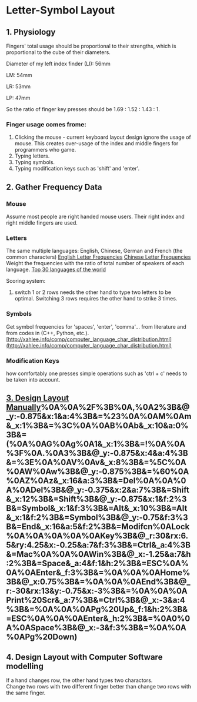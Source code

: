 
# Letter-Symbol Layout
## 1. Physiology
Fingers' total usage should be proportional to their strengths, which is proportional to the cube of their diameters.

Diameter of my left index finder (LI): 56mm

LM: 54mm

LR: 53mm

LP: 47mm

So the ratio of finger key presses should be 1.69 : 1.52 : 1.43 : 1.

### Finger usage comes frome:
1. Clicking the mouse - current keyboard layout design ignore the usage of mouse. This creates over-usage of the index and middle fingers for programmers who game.
2. Typing letters.
3. Typing symbols.
4. Typing modification keys such as 'shift' and 'enter'.

## 2. Gather Frequency Data

### Mouse
Assume most people are right handed mouse users. Their right index and right middle fingers are used.

### Letters
The same multiple languages: English, Chinese, German and French (the common characters)
[English Letter Frequencies](https://norvig.com/mayzner.html)
[Chinese Letter Frequencies](http://xahlee.info/kbd/chinese_pinyin_letter_frequency.html)
Weight the frequencies with the ratio of total number of speakers of each language.
[Top 30 languages of the world](https://www.vistawide.com/languages/top_30_languages.htm)

Scoring system:
1. switch 1 or 2 rows needs the other hand to type two letters to be optimal. Switching 3 rows requires the other hand to strike 3 times.

### Symbols
Get symbol frequencies for 'spaces', 'enter', 'comma'... from literature and from codes in (C++, Python, etc.). 
[http://xahlee.info/comp/computer_language_char_distribution.html](http://xahlee.info/comp/computer_language_char_distribution.html)

### Modification Keys

how comfortably one presses simple operations such as 'ctrl + c' needs to be taken into account.

## [3. Design Layout Manually](http://keyboard-tool.pimpmykeyboard.com/##@_name=vertical%2F_keyboard%2F_v1.0&author=Yang%20Cui&notes=The%20%22symbol%20key%22%20accesses%20the%20symbols%20marked%20at%20the%20top%20left%20cornors%20on%20the%20keycaps.%0AThe%20%22Modifcn.%20Key%20Lock%22%20locks%20the%20modification%20keys%20%22Symbol%22%20and%20%22Shift%22.%3B&@_x:2%3B&=F3%0A%0A%E2%86%91%0A3&_x:12&a:0%3B&=F8%0A%0A%E2%86%92%0A8%0A-%3B&@_y:-0.875&x:1&a:4%3B&=F2%0A%0A%0A2&_x:1%3B&=F4%0A%0A%E2%86%93%0A4&_x:10&a:0%3B&=F7%0A%0A%E2%86%90%0A7%0A+&_x:1%3B&=F9%0A%0A%0A9%0A*%3B&@_y:-0.875&x:4&a:4%3B&=F5%0A%0A%0A5&_f:2%3B&=F11%0A%0A%0APrintScrn&_x:6&f:3%3B&=F12%0A%0A%0Anum&=F6%0A%0A%0A6%3B&@_y:-0.875%3B&=F1%0A%0A%0A1&_x:16&a:0%3B&=F10%0A%0A%0A0%0A%2F%2F%3B&@_y:-0.375&x:2&a:4%3B&=$%0A%0AR%0Ar&_x:12&a:0%3B&=%7D%0A%0AO%0Ao%0A8%3B&@_y:-0.875&x:1&a:4%3B&=*%0A%0AH%0Ah&_x:1%3B&=%5B%0A%0AF%0Af&_x:10&a:0%3B&=%7B%0A%0AY%0Ay%0A7&_x:1%3B&=+%0A%0AU%0Au%0A9%3B&@_y:-0.875&x:4&a:4%3B&=%5D%0A%0AX%0Ax&_a:7%3B&=&_x:6%3B&=Back%20Space&_f:1%3B&=%3B&@_y:-0.875&a:4&f:3%3B&=%7C%0A%0AQ%0Aq&_x:16&a:0%3B&=%5E%0A%0AJ%0Aj%0A0%3B&@_y:-0.375&x:2&c=%232fa342&a:4%3B&=%22%0A%0AN%0An&_x:12&a:0%3B&=%2F:%0A%0AA%0Aa%0A5%3B&@_y:-0.875&x:1&a:4%3B&=%2F%2F%0A%0AS%0As&_x:1%3B&='%0A%0AT%0At&_x:10&a:0%3B&=%2F_%0A%0AI%0Ai%0A4&_x:1%3B&=-%0A%0AE%0Ae%0A6%3B&@_y:-0.875&x:4&c=%23cccccc&a:4%3B&=%2F=%0A%0AD%0Ad&_a:7%3B&=Tab&_x:6%3B&=&_a:4%3B&=%2F&%0A%0AP%0Ap%3B&@_y:-0.875&c=%232fa342%3B&=~%0A%0AL%0Al&_x:16&a:0%3B&=%25%0A%0AK%0Ak%0AEnter%3B&@_y:-0.375&x:2&c=%23cccccc&a:4%3B&=%2F@%0A%0AC%0Ac&_x:12&a:0%3B&=)%0A%0A%2F%3B%0A,%0A2%3B&@_y:-0.875&x:1&a:4%3B&=%23%0A%0AM%0Am&_x:1%3B&=%3C%0A%0AB%0Ab&_x:10&a:0%3B&=(%0A%0AG%0Ag%0A1&_x:1%3B&=!%0A%0A%3F%0A.%0A3%3B&@_y:-0.875&x:4&a:4%3B&=%3E%0A%0AV%0Av&_x:8%3B&=%5C%0A%0AW%0Aw%3B&@_y:-0.875%3B&=%60%0A%0AZ%0Az&_x:16&a:3%3B&=Del%0A%0A%0A%0ADel%3B&@_y:-0.375&x:2&a:7%3B&=Shift&_x:12%3B&=Shift%3B&@_y:-0.875&x:1&f:2%3B&=Symbol&_x:1&f:3%3B&=Alt&_x:10%3B&=Alt&_x:1&f:2%3B&=Symbol%3B&@_y:-0.75&f:3%3B&=End&_x:16&a:5&f:2%3B&=Modifcn%0ALock%0A%0A%0A%0A%0AKey%3B&@_r:30&rx:6.5&ry:4.25&x:-0.25&a:7&f:3%3B&=Ctrl&_a:4%3B&=Mac%0A%0A%0AWin%3B&@_x:-1.25&a:7&h:2%3B&=Space&_a:4&f:1&h:2%3B&=ESC%0A%0A%0AEnter&_f:3%3B&=%0A%0A%0AHome%3B&@_x:0.75%3B&=%0A%0A%0AEnd%3B&@_r:-30&rx:13&y:-0.75&x:-3%3B&=%0A%0A%0APrint%20Scr&_a:7%3B&=Ctrl%3B&@_x:-3&a:4%3B&=%0A%0A%0APg%20Up&_f:1&h:2%3B&=ESC%0A%0A%0AEnter&_h:2%3B&=%0A0%0A%0ASpace%3B&@_x:-3&f:3%3B&=%0A%0A%0APg%20Down)

## 4. Design Layout with Computer Software modelling
If a hand changes row, the other hand types two charactors.  
Change two rows with two different finger better than change two rows with the same finger.
